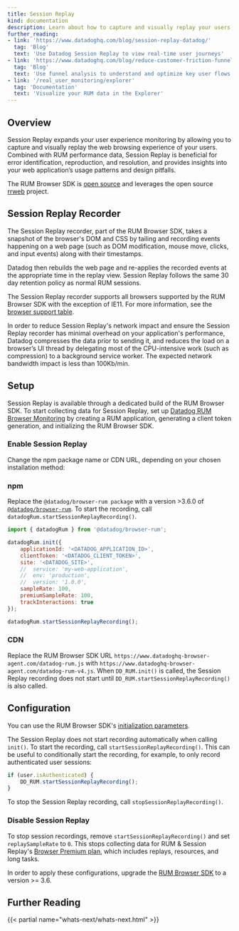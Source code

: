 ```yaml
---
title: Session Replay
kind: documentation
description: Learn about how to capture and visually replay your users' web browsing experience with Session Replay.
further_reading:
- link: 'https://www.datadoghq.com/blog/session-replay-datadog/'
  tag: 'Blog'
  text: 'Use Datadog Session Replay to view real-time user journeys'
- link: 'https://www.datadoghq.com/blog/reduce-customer-friction-funnel-analysis/'
  tag: 'Blog'
  text: 'Use funnel analysis to understand and optimize key user flows'
- link: '/real_user_monitoring/explorer'
  tag: 'Documentation'
  text: 'Visualize your RUM data in the Explorer'
---
```


## Overview

Session Replay expands your user experience monitoring by allowing you to capture and visually replay the web browsing experience of your users. Combined with RUM performance data, Session Replay is beneficial for error identification, reproduction, and resolution, and provides insights into your web application’s usage patterns and design pitfalls.

The RUM Browser SDK is [open source][1] and leverages the open source [rrweb][2] project.

## Session Replay Recorder

The Session Replay recorder, part of the RUM Browser SDK, takes a snapshot of the browser's DOM and CSS by tailing and recording events happening on a web page (such as DOM modification, mouse move, clicks, and input events) along with their timestamps. 

Datadog then rebuilds the web page and re-applies the recorded events at the appropriate time in the replay view. Session Replay follows the same 30 day retention policy as normal RUM sessions. 

The Session Replay recorder supports all browsers supported by the RUM Browser SDK with the exception of IE11. For more information, see the [browser support table][3]. 

In order to reduce Session Replay's network impact and ensure the Session Replay recorder has minimal overhead on your application's performance, Datadog compresses the data prior to sending it, and reduces the load on a browser’s UI thread by delegating most of the CPU-intensive work (such as compression) to a background service worker. The expected network bandwidth impact is less than 100Kb/min. 

## Setup

Session Replay is available through a dedicated build of the RUM Browser SDK. To start collecting data for Session Replay, set up [Datadog RUM Browser Monitoring][4] by creating a RUM application, generating a client token generation, and initializing the RUM Browser SDK.

### Enable Session Replay

Change the npm package name or CDN URL, depending on your chosen installation method:

### npm

Replace the `@datadog/browser-rum package` with a version >3.6.0 of [`@datadog/browser-rum`][5]. To start the recording, call `datadogRum.startSessionReplayRecording()`.

```javascript
import { datadogRum } from '@datadog/browser-rum';

datadogRum.init({
    applicationId: '<DATADOG_APPLICATION_ID>',
    clientToken: '<DATADOG_CLIENT_TOKEN>',
    site: '<DATADOG_SITE>',
    //  service: 'my-web-application',
    //  env: 'production',
    //  version: '1.0.0',
    sampleRate: 100,
    premiumSampleRate: 100,
    trackInteractions: true
});

datadogRum.startSessionReplayRecording();
```

### CDN

Replace the RUM Browser SDK URL `https://www.datadoghq-browser-agent.com/datadog-rum.js` with `https://www.datadoghq-browser-agent.com/datadog-rum-v4.js`. When `DD_RUM.init()` is called, the Session Replay recording does not start until `DD_RUM.startSessionReplayRecording()` is also called.

## Configuration

You can use the RUM Browser SDK's [initialization parameters][6].

The Session Replay does not start recording automatically when calling `init()`. To start the recording, call `startSessionReplayRecording()`. This can be useful to conditionally start the recording, for example, to only record authenticated user sessions:

```javascript
if (user.isAuthenticated) {
    DD_RUM.startSessionReplayRecording();
}
```

To stop the Session Replay recording, call `stopSessionReplayRecording()`.

### Disable Session Replay

To stop session recordings, remove `startSessionReplayRecording()` and set `replaySampleRate` to `0`. This stops collecting data for RUM & Session Replay's [Browser Premium plan][7], which includes replays, resources, and long tasks.

In order to apply these configurations, upgrade the [RUM Browser SDK][5] to a version >= 3.6.

## Further Reading

{{< partial name="whats-next/whats-next.html" >}}

[1]: https://github.com/DataDog/browser-sdk
[2]: https://www.rrweb.io/
[3]: https://github.com/DataDog/browser-sdk/blob/main/packages/rum/BROWSER_SUPPORT.md
[4]: /real_user_monitoring/browser/#setup
[5]: https://www.npmjs.com/package/@datadog/browser-rum
[6]: /real_user_monitoring/browser/#initialization-parameters
[7]: https://www.datadoghq.com/pricing/?product=real-user-monitoring--session-replay#real-user-monitoring--session-replay
